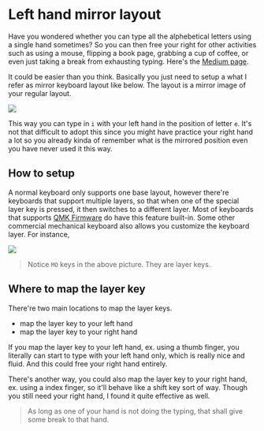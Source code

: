# Left hand mirror layout

Have you wondered whether you can type all the alphebetical letters using a single hand sometimes? So you can then free your right for other activities such as using a mouse, flipping a book page, grabbing a cup of coffee, or even just taking a break from exhausting typing. Here's the [Medium page](https://medium.com/@windmaomao/left-hand-typing-only-with-keyboard-layer-78c8302b113e).

It could be easier than you think. Basically you just need to setup a what I refer as mirror keyboard layout like below. The layout is a mirror image of your regular layout.

![](https://miro.medium.com/v2/resize:fit:2000/format:webp/1*BLVGKmwzSJjL9C9AzDbxbg.png)

This way you can type in `i` with your left hand in the position of letter `e`. It's not that difficult to adopt this since you might have practice your right hand a lot so you already kinda of remember what is the mirrored position even you have never used it this way.

## How to setup

A normal keyboard only supports one base layout, however there're keyboards that support multiple layers, so that when one of the special layer key is pressed, it then switches to a different layer. Most of keyboards that supports [QMK Firmware](https://qmk.fm/) do have this feature built-in. Some other commercial mechanical keyboard also allows you customize the keyboard layer. For instance, 

![](https://miro.medium.com/v2/resize:fit:2000/format:webp/1*V7wzJKeV9nHb0SRL39oWlA.png)

> Notice `MO` keys in the above picture. They are layer keys. 

## Where to map the layer key

There're two main locations to map the layer keys.

- map the layer key to your left hand
- map the layer key to your right hand

If you map the layer key to your left hand, ex. using a thumb finger, you literally can start to type with your left hand only, which is really nice and fluid. And this could free your right hand entirely. 

There's another way, you could also map the layer key to your right hand, ex. using a index finger, so it'll behave like a shift key sort of way. Though you still need your right hand, I found it quite effective as well.

> As long as one of your hand is not doing the typing, that shall give some break to that hand.
